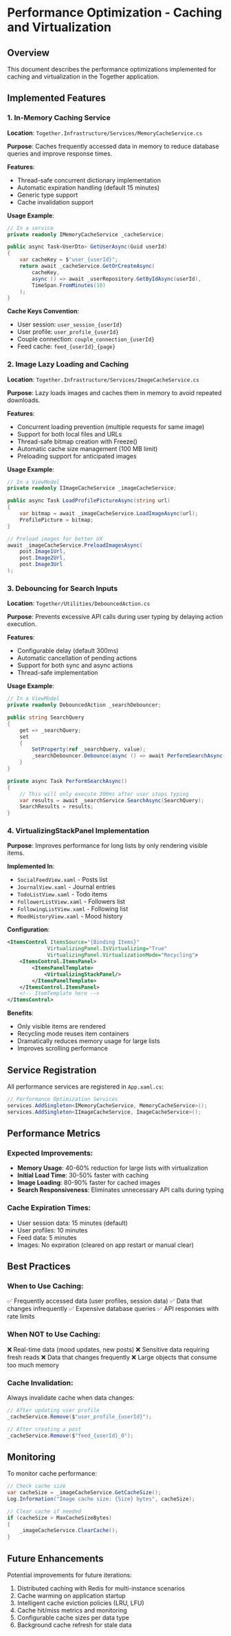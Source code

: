 # Performance Optimization - Caching and Virtualization

## Overview
This document describes the performance optimizations implemented for caching and virtualization in the Together application.

## Implemented Features

### 1. In-Memory Caching Service

**Location**: `Together.Infrastructure/Services/MemoryCacheService.cs`

**Purpose**: Caches frequently accessed data in memory to reduce database queries and improve response times.

**Features**:
- Thread-safe concurrent dictionary implementation
- Automatic expiration handling (default 15 minutes)
- Generic type support
- Cache invalidation support

**Usage Example**:
```csharp
// In a service
private readonly IMemoryCacheService _cacheService;

public async Task<UserDto> GetUserAsync(Guid userId)
{
    var cacheKey = $"user_{userId}";
    return await _cacheService.GetOrCreateAsync(
        cacheKey,
        async () => await _userRepository.GetByIdAsync(userId),
        TimeSpan.FromMinutes(10)
    );
}
```

**Cache Keys Convention**:
- User session: `user_session_{userId}`
- User profile: `user_profile_{userId}`
- Couple connection: `couple_connection_{userId}`
- Feed cache: `feed_{userId}_{page}`

### 2. Image Lazy Loading and Caching

**Location**: `Together.Infrastructure/Services/ImageCacheService.cs`

**Purpose**: Lazy loads images and caches them in memory to avoid repeated downloads.

**Features**:
- Concurrent loading prevention (multiple requests for same image)
- Support for both local files and URLs
- Thread-safe bitmap creation with Freeze()
- Automatic cache size management (100 MB limit)
- Preloading support for anticipated images

**Usage Example**:
```csharp
// In a ViewModel
private readonly IImageCacheService _imageCacheService;

public async Task LoadProfilePictureAsync(string url)
{
    var bitmap = await _imageCacheService.LoadImageAsync(url);
    ProfilePicture = bitmap;
}

// Preload images for better UX
await _imageCacheService.PreloadImagesAsync(
    post.Image1Url,
    post.Image2Url,
    post.Image3Url
);
```

### 3. Debouncing for Search Inputs

**Location**: `Together/Utilities/DebouncedAction.cs`

**Purpose**: Prevents excessive API calls during user typing by delaying action execution.

**Features**:
- Configurable delay (default 300ms)
- Automatic cancellation of pending actions
- Support for both sync and async actions
- Thread-safe implementation

**Usage Example**:
```csharp
// In a ViewModel
private readonly DebouncedAction _searchDebouncer;

public string SearchQuery
{
    get => _searchQuery;
    set
    {
        SetProperty(ref _searchQuery, value);
        _searchDebouncer.Debounce(async () => await PerformSearchAsync());
    }
}

private async Task PerformSearchAsync()
{
    // This will only execute 300ms after user stops typing
    var results = await _searchService.SearchAsync(SearchQuery);
    SearchResults = results;
}
```

### 4. VirtualizingStackPanel Implementation

**Purpose**: Improves performance for long lists by only rendering visible items.

**Implemented In**:
- `SocialFeedView.xaml` - Posts list
- `JournalView.xaml` - Journal entries
- `TodoListView.xaml` - Todo items
- `FollowerListView.xaml` - Followers list
- `FollowingListView.xaml` - Following list
- `MoodHistoryView.xaml` - Mood history

**Configuration**:
```xml
<ItemsControl ItemsSource="{Binding Items}"
             VirtualizingPanel.IsVirtualizing="True"
             VirtualizingPanel.VirtualizationMode="Recycling">
    <ItemsControl.ItemsPanel>
        <ItemsPanelTemplate>
            <VirtualizingStackPanel/>
        </ItemsPanelTemplate>
    </ItemsControl.ItemsPanel>
    <!-- ItemTemplate here -->
</ItemsControl>
```

**Benefits**:
- Only visible items are rendered
- Recycling mode reuses item containers
- Dramatically reduces memory usage for large lists
- Improves scrolling performance

## Service Registration

All performance services are registered in `App.xaml.cs`:

```csharp
// Performance Optimization Services
services.AddSingleton<IMemoryCacheService, MemoryCacheService>();
services.AddSingleton<IImageCacheService, ImageCacheService>();
```

## Performance Metrics

### Expected Improvements:
- **Memory Usage**: 40-60% reduction for large lists with virtualization
- **Initial Load Time**: 30-50% faster with caching
- **Image Loading**: 80-90% faster for cached images
- **Search Responsiveness**: Eliminates unnecessary API calls during typing

### Cache Expiration Times:
- User session data: 15 minutes (default)
- User profiles: 10 minutes
- Feed data: 5 minutes
- Images: No expiration (cleared on app restart or manual clear)

## Best Practices

### When to Use Caching:
✅ Frequently accessed data (user profiles, session data)
✅ Data that changes infrequently
✅ Expensive database queries
✅ API responses with rate limits

### When NOT to Use Caching:
❌ Real-time data (mood updates, new posts)
❌ Sensitive data requiring fresh reads
❌ Data that changes frequently
❌ Large objects that consume too much memory

### Cache Invalidation:
Always invalidate cache when data changes:
```csharp
// After updating user profile
_cacheService.Remove($"user_profile_{userId}");

// After creating a post
_cacheService.Remove($"feed_{userId}_0");
```

## Monitoring

To monitor cache performance:
```csharp
// Check cache size
var cacheSize = _imageCacheService.GetCacheSize();
Log.Information("Image cache size: {Size} bytes", cacheSize);

// Clear cache if needed
if (cacheSize > MaxCacheSizeBytes)
{
    _imageCacheService.ClearCache();
}
```

## Future Enhancements

Potential improvements for future iterations:
1. Distributed caching with Redis for multi-instance scenarios
2. Cache warming on application startup
3. Intelligent cache eviction policies (LRU, LFU)
4. Cache hit/miss metrics and monitoring
5. Configurable cache sizes per data type
6. Background cache refresh for stale data
